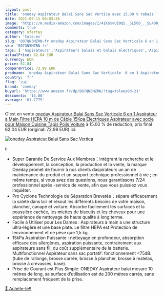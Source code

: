 ```yaml
---
layout: post
title: 'oneday Aspirateur Balai Sans Sac Vertica avec 15.00 % rabais '
date: 2021-09-11 08:03:56
image: 'https://m.media-amazon.com/images/I/41K6xvUI0QS._SL500_._SL400_.jpg'
comments: true
category: ofertas
author: 'tole.es'
slug: 'B07QN5MZRN-fr oneday Aspirateur Balai Sans Sac Verticale 6 en 1...'
sku: 'B07QN5MZRN-fr'
tags: [ 'Aspirateurs','Aspirateurs balais et balais électriques','Aspirateurs, entretien des sols et nettoyeurs de vitres','Cuisine et Maison','oneday', ]
actualPrice: 62.04 EUR
currency: EUR
price: 62.04
comparePrice: 72.99 EUR
prodname: 'oneday Aspirateur Balai Sans Sac Verticale  6 en 1 Aspirateur à Main Filtre HEPA 10 m de Câble 15Kpa Électriques Aspirateur avec socle pour Maison  Cuisine  Tapis  Poils  Voiture'
country: 'fr'
flag: '🇫🇷'
brand: 'oneday'
buyurl: 'https://www.amazon.fr/dp/B07QN5MZRN/?tag=tolees0d-21'
descuento: '15.00'
average: '61.7775'
---
```


C'est en vente [oneday Aspirateur Balai Sans Sac Verticale  6 en 1 Aspirateur à Main Filtre HEPA 10 m de Câble 15Kpa Électriques Aspirateur avec socle pour Maison  Cuisine  Tapis  Poils  Voiture](https://www.amazon.fr/dp/B07QN5MZRN/?tag=tolees0d-21)  à  15.00 % de réduction, prix final  62.04 EUR (original: 72.99 EUR) ici:

[![oneday Aspirateur Balai Sans Sac Vertica](https://m.media-amazon.com/images/I/41K6xvUI0QS._SL500_._SL400_.jpg)](https://www.amazon.fr/dp/B07QN5MZRN/?tag=tolees0d-21)

ℹ️:

- Super Garantie De Service Aux Membres：Intégrant la recherche et le développement, la conception, la production et la vente, la marque Oneday promet de fournir à nos clients daspirateurs un an de maintenance du produit et un support technique professionnel à vie ; en même temps, si vous avez des questions, nous garantissons 7/24 professionnel après -service de vente, afin que vous puissiez vous inquiéter.
- Pro Cyclone Technologie de Séparation Brevetée：sépare efficacement la saleté dans lair et résout les différents besoins de votre maison, plancher, canapé et voiture. Absorbe facilement les surfaces et la poussière cachée, les miettes de biscuits et les cheveux pour une expérience de nettoyage de haute qualité à long terme.
- Facile à Utiliser pour Les Dames : Aspirateurs à main a une structure ultra-légère et une base plate. Le filtre HEPA est Protection de lenvironnement et ne pèse que 1,5 kg.
- 15kPa Aspiration Puissante : nettoyage en profondeur, absorption efficace des allergènes, aspiration puissante, contrairement aux aspirateurs sans fil, du coût supplémentaire de la batterie. Multifonctionnel Aspirateur sans sac portatif: fonctionnement <75dB. (tube de rallonge, brosse carrée, brosse à plancher, brosse à matelas, brosse à crevasses, base).
- Prise de Courant est Plus Simple: ONEDAY Aspirateur balai mesure 10 mètres de long, sa surface d’utilisation est de 200 mètres carrés, sans remplacement fréquent de la prise.

[🛒 Achète-le!!](https://www.amazon.fr/dp/B07QN5MZRN/?tag=tolees0d-21)
